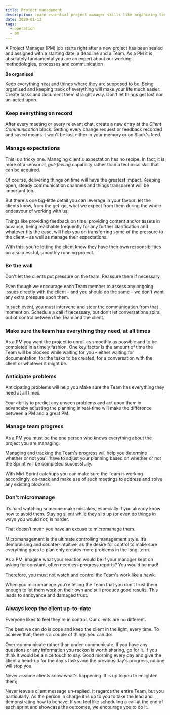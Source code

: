 ```yaml
---
title: Project management
description: Learn essential project manager skills like organizing tasks, managing client expectations, leading teams without micromanaging, anticipating problems, and keeping clients informed for smooth project success.
date: 2020-01-12
tags:
  - operation
  - pm
---
```


A Project Manager (PM) job starts right after a new project has been sealed and assigned with a starting date, a deadline and a Team. As a PM it is absolutely fundamental you are an expert about our working methodologies, processes and communication

**Be organised**

Keep everything neat and things where they are supposed to be. Being organised and keeping track of everything will make your life much easier.
Create tasks and document them straight away. Don't let things get lost nor un-acted upon.

### Keep everything on record

After every meeting or every relevant chat, create a new entry at the _Client Communication_ block.
Getting every change request or feedback recorded and saved means it won't be lost either in your memory or on Slack's feed.

### Manage expectations

This is a tricky one. Managing client's expectation has no recipe. In fact, it is more of a sensorial, _gut-feeling_ capability rather than a technical skill that can be acquired.

Of course, delivering things on time will have the greatest impact. Keeping open, steady communication channels and things transparent will be important too.

But there's one big-little detail you can leverage in your favour: let the clients know, from the get-go, what we expect from them during the whole endeavour of working with us.

Things like providing feedback on time, providing content and/or assets in advance, being reachable frequently for any further clarification and whatever fits the case, will help you on transferring some of the pressure to the client – as well as manage their expectations.

With this, you're letting the client know they have their own responsibilities on a successful, smoothly running project.

### Be the wall

Don't let the clients put pressure on the team. Reassure them if necessary.

Even though we encourage each Team member to assess any ongoing issues directly with the client – and you should do the same – we don't want any extra pressure upon them.

In such event, you must intervene and steer the communication from that moment on. Schedule a call if necessary, but don't let conversations spiral out of control between the Team and the client.

### Make sure the team has everything they need, at all times

As a PM you want the project to unroll as smoothly as possible and to be completed in a timely fashion. One key factor is the amount of time the Team will be blocked while waiting for you – either waiting for documentation, for the tasks to be created, for a conversation with the client or whatever it might be.

### Anticipate problems

Anticipating problems will help you Make sure the Team has everything they need at all times.

Your ability to predict any unseen problems and act upon them in advanceby adjusting the planning in real-time will make the difference between a PM and a great PM.

### Manage team progress

As a PM you must be the one person who knows everything about the project you are managing.

Managing and tracking the Team's progress will help you determine whether or not you'll have to adjust your planning based on whether or not the Sprint will be completed successfully.

With Mid-Sprint catchups you can make sure the Team is working accordingly, on-track and make use of such meetings to address and solve any existing blockers.

### **Don't micromanage**

It’s hard watching someone make mistakes, especially if you already know how to avoid them. Staying silent while they slip up (or even do things in ways you would not) is harder.

That doesn’t mean you have an excuse to micromanage them.

Micromanagement is the ultimate controlling management style. It’s demoralising and counter-intuitive, as the desire for control to make sure everything goes to plan only creates more problems in the long-term.

As a PM, imagine what your reaction would be if your manager kept on asking for constant, often needless progress reports? You would be mad!

Therefore, you must not watch and control the Team's work like a hawk.

When you micromanage you’re telling the Team that you don’t trust them enough to let them work on their own and still produce good results. This leads to annoyance and damaged trust.

### Always keep the client up-to-date

Everyone likes to feel they're in control. Our clients are no different.

The best we can do is cope and keep the client in the light, every time. To achieve that, there's a couple of things you can do:

Over-communicate rather than under-communicate. If you have any questions or any information you reckon is worth sharing, go for it. If you think it would be a nice touch to say. Good morning every day and give the client a head-up for the day's tasks and the previous day's progress, no one will stop you.

Never assume clients know what's happening. It is up to you to enlighten them;

Never leave a client message un-replied. It regards the entire Team, but you particularly. As the person in charge it is up to you to take the lead and demonstrating how to behave;
If you feel like scheduling a call at the end of each sprint and showcase the outcomes, we encourage you to do it.
